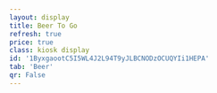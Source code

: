 ```yaml
---
layout: display
title: Beer To Go
refresh: true
price: true
class: kiosk display
id: '1ByxgaootC5I5WL4J2L94T9yJLBCNODzOCUQYIi1HEPA'
tab: 'Beer'
qr: False
---
```

